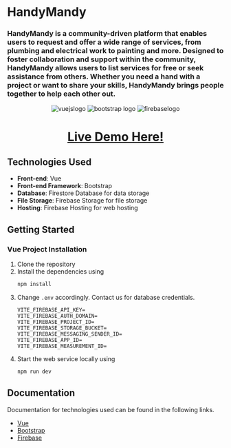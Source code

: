 # HandyMandy

### HandyMandy is a community-driven platform that enables users to request and offer a wide range of services, from plumbing and electrical work to painting and more. Designed to foster collaboration and support within the community, HandyMandy allows users to list services for free or seek assistance from others. Whether you need a hand with a project or want to share your skills, HandyMandy brings people together to help each other out.

<p align="center">
    <img src="https://img.shields.io/badge/Vue.js-35495E?style=for-the-badge&logo=vuedotjs&logoColor=4FC08D" alt="vuejslogo" />
      <img src="https://img.shields.io/badge/Bootstrap-563D7C?style=for-the-badge&logo=bootstrap&logoColor=white" alt="bootstrap logo" />
    <img src="https://img.shields.io/badge/firebase-ffca28?style=for-the-badge&logo=firebase&logoColor=black" alt="firebaselogo" />
</p>

<p align="center">
    <h1 align="center"><a href="https://handymandy.web.app/">Live Demo Here!</a>
    </h1>
</p>

## Technologies Used

- **Front-end**: Vue
- **Front-end Framework**: Bootstrap
- **Database**: Firestore Database for data storage
- **File Storage**: Firebase Storage for file storage
- **Hosting**: Firebase Hosting for web hosting

## Getting Started

### Vue Project Installation

1. Clone the repository
2. Install the dependencies using 
    ```bash 
    npm install
    ```
3. Change `.env` accordingly. Contact us for database credentials.
    ```
    VITE_FIREBASE_API_KEY=
    VITE_FIREBASE_AUTH_DOMAIN=
    VITE_FIREBASE_PROJECT_ID=
    VITE_FIREBASE_STORAGE_BUCKET=
    VITE_FIREBASE_MESSAGING_SENDER_ID=
    VITE_FIREBASE_APP_ID=
    VITE_FIREBASE_MEASUREMENT_ID=
    ```
4. Start the web service locally using 
    ```bash
    npm run dev
    ```

## Documentation

Documentation for technologies used can be found in the following links.

- [Vue](https://vuejs.org/guide/quick-start.html)
- [Bootstrap](https://getbootstrap.com/docs/5.3/getting-started/introduction/)
- [Firebase](https://firebase.google.com/docs)

